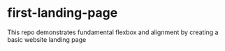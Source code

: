 # first-landing-page
This repo demonstrates fundamental flexbox and alignment by creating a basic website landing page